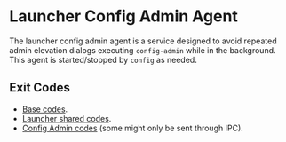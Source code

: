 # Launcher Config Admin Agent

The launcher config admin agent is a service designed to avoid repeated admin elevation dialogs executing `config-admin`
while in the background. This agent is started/stopped by `config` as needed.

## Exit Codes

* [Base codes](/common/errors.go).
* [Launcher shared codes](/launcher-common/errors.go).
* [Config Admin codes](internal/errors.go) (some might only be sent through IPC).